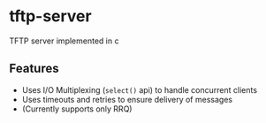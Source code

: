 # tftp-server
TFTP server implemented in c

## Features
- Uses I/O Multiplexing (`select()` api) to handle concurrent clients
- Uses timeouts and retries to ensure delivery of messages
- (Currently supports only RRQ)
